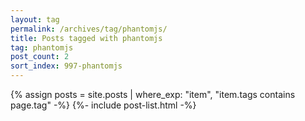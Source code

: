```yaml
---
layout: tag
permalink: /archives/tag/phantomjs/
title: Posts tagged with phantomjs
tag: phantomjs
post_count: 2
sort_index: 997-phantomjs
---
```

{% assign posts = site.posts | where_exp: "item", "item.tags contains page.tag" -%}
{%- include post-list.html -%}
